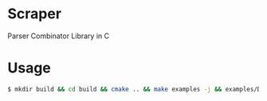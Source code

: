 # Scraper
Parser Combinator Library in C

# Usage
```sh
$ mkdir build && cd build && cmake .. && make examples -j && examples/DeclVar
```
